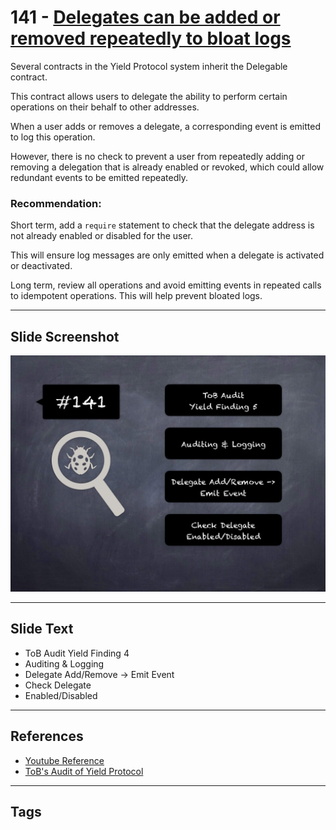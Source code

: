 
# 141 - [Delegates can be added or removed repeatedly to bloat logs](./Delegates%20can%20be%20added%20or%20removed%20repeatedly%20to%20bloat%20logs.md)

Several contracts in the Yield Protocol system inherit the Delegable contract. 

This contract allows users to delegate the ability to perform certain operations on their behalf to other addresses. 

When a user adds or removes a delegate, a corresponding event is emitted to log this operation. 

However, there is no check to prevent a user from repeatedly adding or removing a delegation that is already enabled or revoked, which could allow redundant events to be emitted repeatedly.

### Recommendation:
Short term, add a `require` statement to check that the delegate address is not already enabled or disabled for the user. 

This will ensure log messages are only emitted when a delegate is activated or deactivated. 

Long term, review all operations and avoid emitting events in repeated calls to idempotent operations. This will help prevent bloated logs.
___
## Slide Screenshot
![141.jpg](../../images/8.%20Audit%20Findings%20201/141.jpg)
___
## Slide Text
- ToB Audit Yield Finding 4
- Auditing & Logging
- Delegate Add/Remove -> Emit Event
- Check Delegate
- Enabled/Disabled
___
## References
- [Youtube Reference](https://www.youtube.com/watch?v=zAzNDwu23UI)
- [ToB's Audit of Yield Protocol](https://github.com/trailofbits/publications/blob/master/reviews/YieldProtocol.pdf)
___
## Tags
